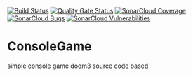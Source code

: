 [![Build Status](https://github.com/RomantsovS/ConsoleGame/actions/workflows/build.yml/badge.svg)](https://github.com/RomantsovS/ConsoleGame/actions/workflows/build.yml)
[![Quality Gate Status](https://sonarcloud.io/api/project_badges/measure?project=RomantsovS_ConsoleGame&metric=alert_status)](https://sonarcloud.io/dashboard?id=RomantsovS_ConsoleGame)
[![SonarCloud Coverage](https://sonarcloud.io/api/project_badges/measure?project=RomantsovS_ConsoleGame&metric=coverage)](https://sonarcloud.io/component_measures/metric/coverage/list?id=RomantsovS_ConsoleGame)
[![SonarCloud Bugs](https://sonarcloud.io/api/project_badges/measure?project=RomantsovS_ConsoleGame&metric=bugs)](https://sonarcloud.io/component_measures/metric/reliability_rating/list?id=RomantsovS_ConsoleGame)
[![SonarCloud Vulnerabilities](https://sonarcloud.io/api/project_badges/measure?project=RomantsovS_ConsoleGame&metric=vulnerabilities)](https://sonarcloud.io/component_measures/metric/security_rating/list?id=RomantsovS_ConsoleGame)
# ConsoleGame
simple console game doom3 source code based
